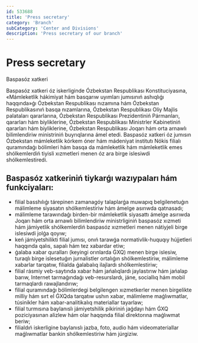 ```yaml
---
id: 533688
title: 'Press secretary'
category: 'Branch'
subCategory: 'Center and Divisions'
description: 'Press secretary of our branch'
---
```


# Press secretary

<administration-card full-name="Iskenderov Jaxanger Qadirbergenovich" photo="/page/533688/photo_2020-11-06_14-59-25.jpg" phone="+998933626005" email="jakhangeriskenderov@gmail.com">
  <p>Baspasóz xatkeri</p>
</administration-card>

Baspasóz xatkeri óz iskerliginde Ózbekstan Respublikası Konstituciyasına, «Mámleketlik hákimiyat hám basqarıw uyımları jumısınıń ashıqlıǵı haqqında»ǵı Ózbekstan Respublikası nızamına hám Ózbekstan Respublikasınıń basqa nızamlarına, Ózbekstan Respublikası Oliy Majlis palataları qararlarına, Ózbekstan Respublikası Prezidentiniń Pármanları, qararları hám biyliklerine, Ózbekstan Respublikası Ministrler Kabinetiniń qararları hám biyliklerine, Ózbekstan Respublikası Joqarı hám orta arnawlı bilimlendiriw ministriniń buyrıqlarına ámel etedi. Baspasóz xatkeri óz jumısın Ózbekstan mámleketlik kórkem óner hám mádeniyat institutı Nókis filialı quramındaǵı bólimleri hám basqa da mámleketlik hám mámleketlik emes shólkemlerdiń tiyisli xızmetleri menen óz ara birge islesiwdi shólkemlestiredi.

## Baspasóz xatkeriniń tiykarǵı wazıypaları hám funkciyaları:

- filial basshılıǵı tárepinen zamanagóy talaplarǵa muwapıq belgilenetuǵın málimleme siyasatın shólkemlestiriw hám ámelge asırıwda qatnasadı;
- málimleme tarawındaǵı birden-bir mámleketlik siyasattı ámelge asırıwda Joqarı hám orta arnawlı bilimlendiriw ministrliginiń baspasóz xızmeti hám jámiyetlik shólkemlerdiń baspasóz xızmetleri menen nátiyjeli birge islesiwdi jolǵa qoyıw;
- keń jámiyetshilikti filial jumısı, onıń tarawǵa normativlik-huquqıy hújjetleri haqqında qalıs, sapalı hám tez xabardar etiw;
- ǵalaba xabar quralları (keyingi orınlarda ǴXQ) menen birge islesiw, turaqlı birge islesetuǵın jurnalistler ortalıǵın shólkemlestiriw, málimleme xabarlar tarqatıw, filialda ǵalabalıq ilajlardı shólkemlestiriw;
- filial rásmiy veb-saytında xabar hám jańalıqlardı jaylastırıw hám jańalap barıw, Internet tarmaǵındaǵı veb-resurslardı, jáne, sociallıq hám mobil tarmaqlardı rawajlandırıw;
- filial quramındaǵı bólimlerdegi belgilengen xızmetkerler menen birgelikte milliy hám sırt el ǴXQda tarqatıw ushın xabar, málimleme maǵlıwmatlar, túsinikler hám xabar-analitikalıq materiallar tayarlaw;
- filial turmısına baylanıslı jámiyetshilik pikiriniń jaǵdayı hám ǴXQ poziciyasınan alizlew hám olar haqqında filial direktorına maǵlıwmat beriw;
- filialdıń iskerligine baylanıslı jazba, foto, audio hám videomateriallar maǵlıwmatlar bankin shólkemlestiriw hám júrgiziw.
